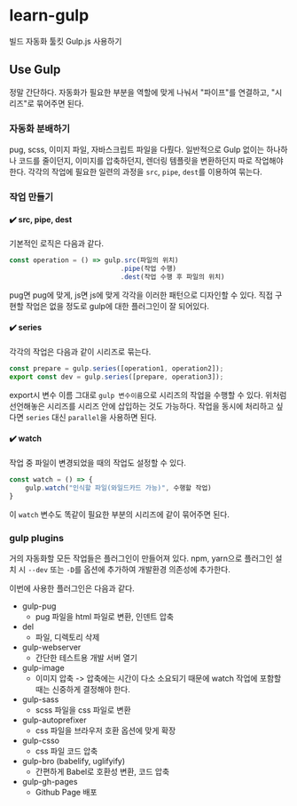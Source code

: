 # learn-gulp

빌드 자동화 툴킷 Gulp.js 사용하기

## Use Gulp
정말 간단하다. 자동화가 필요한 부분을 역할에 맞게 나눠서 "파이프"를 연결하고, "시리즈"로 묶어주면 된다.

### 자동화 분배하기
pug, scss, 이미지 파일, 자바스크립트 파일을 다뤘다. 일반적으로 Gulp 없이는 하나하나 코드를 줄이던지, 이미지를 압축하던지, 렌더링 템플릿을 변환하던지 따로 작업해야 한다. 각각의 작업에 필요한 일련의 과정을 `src`, `pipe`, `dest`를 이용하여 묶는다.


### 작업 만들기

#### ✔️ src, pipe, dest

기본적인 로직은 다음과 같다.

```js
const operation = () => gulp.src(파일의 위치)
                            .pipe(작업 수행)
                            .dest(작업 수행 후 파일의 위치)
```

pug면 pug에 맞게, js면 js에 맞게 각각을 이러한 패턴으로 디자인할 수 있다. 직접 구현할 작업은 없을 정도로 gulp에 대한 플러그인이 잘 되어있다.

#### ✔️ series

각각의 작업은 다음과 같이 시리즈로 묶는다.

```js
const prepare = gulp.series([operation1, operation2]);
export const dev = gulp.series([prepare, operation3]);
```

export시 변수 이름 그대로 `gulp 변수이름`으로 시리즈의 작업을 수행할 수 있다. 위처럼 선언해놓은 시리즈를 시리즈 안에 삽입하는 것도 가능하다. 작업을 동시에 처리하고 싶다면 `series` 대신 `parallel`을 사용하면 된다.

#### ✔️ watch

작업 중 파일이 변경되었을 때의 작업도 설정할 수 있다.

```js
const watch = () => {
    gulp.watch("인식할 파일(와일드카드 가능)", 수행할 작업)
}
```

이 `watch` 변수도 똑같이 필요한 부분의 시리즈에 같이 묶어주면 된다.

### gulp plugins

거의 자동화할 모든 작업들은 플러그인이 만들어져 있다. npm, yarn으로 플러그인 설치 시 `--dev` 또는 `-D`를 옵션에 추가하여 개발환경 의존성에 추가한다.

이번에 사용한 플러그인은 다음과 같다.
- gulp-pug
  - pug 파일을 html 파일로 변환, 인덴트 압축
- del
  - 파일, 디렉토리 삭제
- gulp-webserver
  - 간단한 테스트용 개발 서버 열기
- gulp-image
  - 이미지 압축 -> 압축에는 시간이 다소 소요되기 때문에 watch 작업에 포함할 때는 신중하게 결정해야 한다.
- gulp-sass
  - scss 파일을 css 파일로 변환
- gulp-autoprefixer
  - css 파일을 브라우저 호환 옵션에 맞게 확장
- gulp-csso
  - css 파일 코드 압축
- gulp-bro (babelify, uglifyify)
  - 간편하게 Babel로 호환성 변환, 코드 압축
- gulp-gh-pages
  - Github Page 배포
